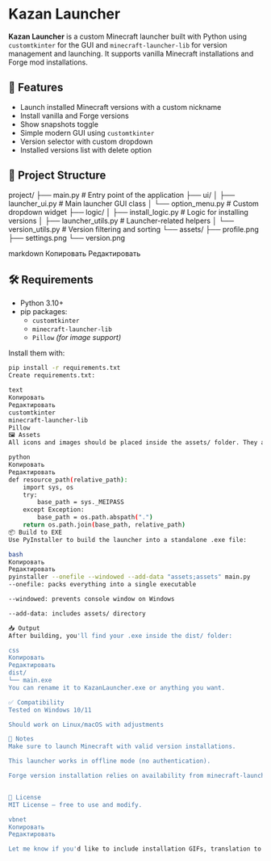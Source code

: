 # Kazan Launcher

**Kazan Launcher** is a custom Minecraft launcher built with Python using `customtkinter` for the GUI and `minecraft-launcher-lib` for version management and launching. It supports vanilla Minecraft installations and Forge mod installations.

## 🚀 Features

- Launch installed Minecraft versions with a custom nickname
- Install vanilla and Forge versions
- Show snapshots toggle
- Simple modern GUI using `customtkinter`
- Version selector with custom dropdown
- Installed versions list with delete option

## 📁 Project Structure

project/
├── main.py # Entry point of the application
├── ui/
│ ├── launcher_ui.py # Main launcher GUI class
│ └── option_menu.py # Custom dropdown widget
├── logic/
│ ├── install_logic.py # Logic for installing versions
│ ├── launcher_utils.py # Launcher-related helpers
│ └── version_utils.py # Version filtering and sorting
└── assets/
├── profile.png
├── settings.png
└── version.png

markdown
Копировать
Редактировать

## 🛠 Requirements

- Python 3.10+
- pip packages:
  - `customtkinter`
  - `minecraft-launcher-lib`
  - `Pillow` *(for image support)*

Install them with:

```bash
pip install -r requirements.txt
Create requirements.txt:

text
Копировать
Редактировать
customtkinter
minecraft-launcher-lib
Pillow
🖼 Assets
All icons and images should be placed inside the assets/ folder. They are loaded using a helper function that supports both development and PyInstaller mode:

python
Копировать
Редактировать
def resource_path(relative_path):
    import sys, os
    try:
        base_path = sys._MEIPASS
    except Exception:
        base_path = os.path.abspath(".")
    return os.path.join(base_path, relative_path)
📦 Build to EXE
Use PyInstaller to build the launcher into a standalone .exe file:

bash
Копировать
Редактировать
pyinstaller --onefile --windowed --add-data "assets;assets" main.py
--onefile: packs everything into a single executable

--windowed: prevents console window on Windows

--add-data: includes assets/ directory

📥 Output
After building, you'll find your .exe inside the dist/ folder:

css
Копировать
Редактировать
dist/
└── main.exe
You can rename it to KazanLauncher.exe or anything you want.

✅ Compatibility
Tested on Windows 10/11

Should work on Linux/macOS with adjustments

📌 Notes
Make sure to launch Minecraft with valid version installations.

This launcher works in offline mode (no authentication).

Forge version installation relies on availability from minecraft-launcher-lib.


📜 License
MIT License – free to use and modify.

vbnet
Копировать
Редактировать

Let me know if you'd like to include installation GIFs, translation to Russian, or a `.spec` file t
